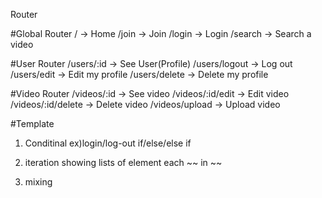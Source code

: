 Router

#Global Router
/ -> Home
/join -> Join
/login -> Login
/search -> Search a video

#User Router
/users/:id -> See User(Profile)
/users/logout -> Log out
/users/edit -> Edit my profile
/users/delete -> Delete my profile

#Video Router
/videos/:id -> See video
/videos/:id/edit -> Edit video
/videos/:id/delete -> Delete video
/videos/upload -> Upload video


#Template
1. Conditinal
ex)login/log-out
if/else/else if

2. iteration
showing lists of element
each ~~ in ~~

3. mixing